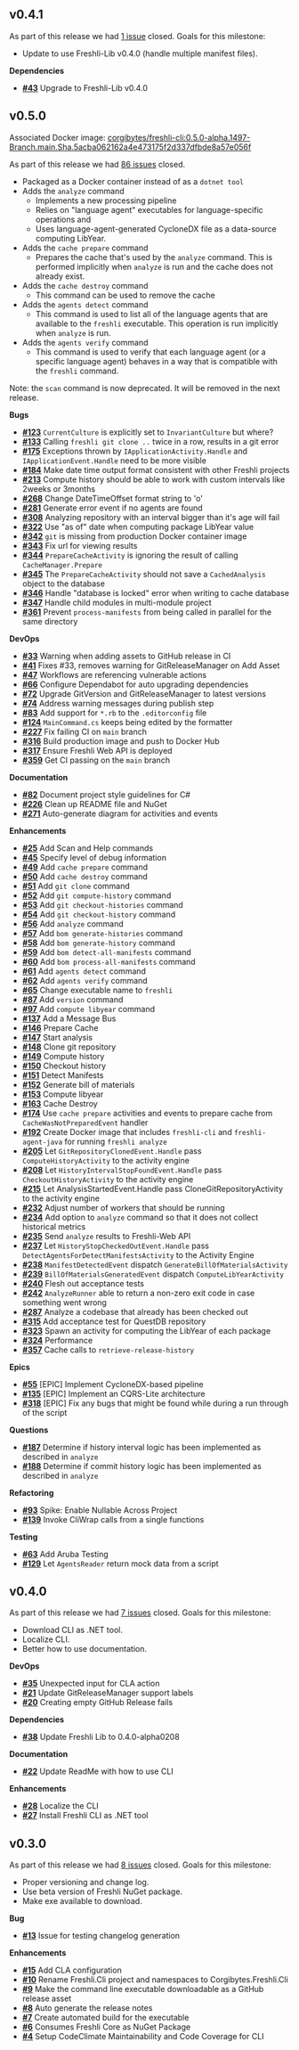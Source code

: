 ## v0.4.1


As part of this release we had [1 issue](https://github.com/corgibytes/freshli-cli/milestone/4?closed=1) closed.
Goals for this milestone:
- Update to use Freshli-Lib v0.4.0 (handle multiple manifest files).

__Dependencies__

- [__#43__](https://github.com/corgibytes/freshli-cli/pull/43) Upgrade to Freshli-Lib v0.4.0


## v0.5.0
Associated Docker image: [corgibytes/freshli-cli:0.5.0-alpha.1497-Branch.main.Sha.5acba062162a4e473175f2d337dfbde8a57e056f](https://hub.docker.com/r/corgibytes/freshli-cli/tags?page=1name=0.5.0-alpha.1497-Branch.main.Sha.5acba062162a4e473175f2d337dfbde8a57e056f)

As part of this release we had [86 issues](https://github.com/corgibytes/freshli-cli/milestone/3?closed=1) closed.

- Packaged as a Docker container instead of as a `dotnet tool`
- Adds the `analyze` command
    - Implements a new processing pipeline
    - Relies on "language agent" executables for language-specific operations and 
    - Uses language-agent-generated CycloneDX file as a data-source computing LibYear.
- Adds the `cache prepare` command
    - Prepares the cache that's used by the `analyze` command. This is performed implicitly when `analyze` is run and the cache does not already exist.
- Adds the `cache destroy` command
    - This command can be used to remove the cache
- Adds the `agents detect` command
    - This command is used to list all of the language agents that are available to the `freshli` executable. This operation is run implicitly when `analyze` is run.
- Adds the `agents verify` command
    - This command is used to verify that each language agent (or a specific language agent) behaves in a way that is compatible with the `freshli` command.

Note: the `scan` command is now deprecated. It will be removed in the next release.



__Bugs__

- [__#123__](https://github.com/corgibytes/freshli-cli/issues/123) `CurrentCulture` is explicitly set to `InvariantCulture` but where?
- [__#133__](https://github.com/corgibytes/freshli-cli/issues/133) Calling `freshli git clone ..` twice in a row, results in a git error
- [__#175__](https://github.com/corgibytes/freshli-cli/issues/175) Exceptions thrown by `IApplicationActivity.Handle` and `IApplicationEvent.Handle` need to be more visible
- [__#184__](https://github.com/corgibytes/freshli-cli/issues/184) Make date time output format consistent with other Freshli projects
- [__#213__](https://github.com/corgibytes/freshli-cli/issues/213) Compute history should be able to work with custom intervals like 2weeks or 3months
- [__#268__](https://github.com/corgibytes/freshli-cli/issues/268) Change DateTimeOffset format string to 'o'
- [__#281__](https://github.com/corgibytes/freshli-cli/issues/281) Generate error event if no agents are found
- [__#308__](https://github.com/corgibytes/freshli-cli/issues/308) Analyzing repository with an interval bigger than it's age will fail
- [__#322__](https://github.com/corgibytes/freshli-cli/issues/322) Use "as of" date when computing package LibYear value
- [__#342__](https://github.com/corgibytes/freshli-cli/issues/342) `git` is missing from production Docker container image
- [__#343__](https://github.com/corgibytes/freshli-cli/issues/343) Fix url for viewing results
- [__#344__](https://github.com/corgibytes/freshli-cli/issues/344) `PrepareCacheActivity` is ignoring the result of calling `CacheManager.Prepare`
- [__#345__](https://github.com/corgibytes/freshli-cli/issues/345) The `PrepareCacheActivity` should not save a `CachedAnalysis` object to the database
- [__#346__](https://github.com/corgibytes/freshli-cli/issues/346) Handle "database is locked" error when writing to cache database
- [__#347__](https://github.com/corgibytes/freshli-cli/issues/347) Handle child modules in multi-module project
- [__#361__](https://github.com/corgibytes/freshli-cli/issues/361) Prevent `process-manifests` from being called in parallel for the same directory

__DevOps__

- [__#33__](https://github.com/corgibytes/freshli-cli/issues/33) Warning when adding assets to GitHub release in CI
- [__#41__](https://github.com/corgibytes/freshli-cli/pull/41) Fixes #33, removes warning for GitReleaseManager on Add Asset
- [__#47__](https://github.com/corgibytes/freshli-cli/issues/47) Workflows are referencing vulnerable actions
- [__#66__](https://github.com/corgibytes/freshli-cli/issues/66) Configure Dependabot for auto upgrading dependencies
- [__#72__](https://github.com/corgibytes/freshli-cli/issues/72) Upgrade GitVersion and GitReleaseManager to latest versions
- [__#74__](https://github.com/corgibytes/freshli-cli/issues/74) Address warning messages during publish step
- [__#83__](https://github.com/corgibytes/freshli-cli/issues/83) Add support for `*.rb` to the `.editorconfig` file
- [__#124__](https://github.com/corgibytes/freshli-cli/issues/124) `MainCommand.cs` keeps being edited by the formatter
- [__#227__](https://github.com/corgibytes/freshli-cli/issues/227) Fix failing CI on `main` branch
- [__#316__](https://github.com/corgibytes/freshli-cli/issues/316) Build production image and push to Docker Hub
- [__#317__](https://github.com/corgibytes/freshli-cli/issues/317) Ensure Freshli Web API is deployed
- [__#359__](https://github.com/corgibytes/freshli-cli/issues/359) Get CI passing on the `main` branch

__Documentation__

- [__#82__](https://github.com/corgibytes/freshli-cli/issues/82) Document project style guidelines for C#
- [__#226__](https://github.com/corgibytes/freshli-cli/issues/226) Clean up README file and NuGet
- [__#271__](https://github.com/corgibytes/freshli-cli/issues/271) Auto-generate diagram for activities and events

__Enhancements__

- [__#25__](https://github.com/corgibytes/freshli-cli/issues/25) Add Scan and Help commands
- [__#45__](https://github.com/corgibytes/freshli-cli/issues/45) Specify level of debug information
- [__#49__](https://github.com/corgibytes/freshli-cli/issues/49) Add `cache prepare` command
- [__#50__](https://github.com/corgibytes/freshli-cli/issues/50) Add `cache destroy` command
- [__#51__](https://github.com/corgibytes/freshli-cli/issues/51) Add `git clone` command
- [__#52__](https://github.com/corgibytes/freshli-cli/issues/52) Add `git compute-history` command
- [__#53__](https://github.com/corgibytes/freshli-cli/issues/53) Add `git checkout-histories` command
- [__#54__](https://github.com/corgibytes/freshli-cli/issues/54) Add `git checkout-history` command
- [__#56__](https://github.com/corgibytes/freshli-cli/issues/56) Add `analyze` command
- [__#57__](https://github.com/corgibytes/freshli-cli/issues/57) Add `bom generate-histories` command
- [__#58__](https://github.com/corgibytes/freshli-cli/issues/58) Add `bom generate-history` command
- [__#59__](https://github.com/corgibytes/freshli-cli/issues/59) Add `bom detect-all-manifests` command
- [__#60__](https://github.com/corgibytes/freshli-cli/issues/60) Add `bom process-all-manifests` command
- [__#61__](https://github.com/corgibytes/freshli-cli/issues/61) Add `agents detect` command
- [__#62__](https://github.com/corgibytes/freshli-cli/issues/62) Add `agents verify` command
- [__#65__](https://github.com/corgibytes/freshli-cli/issues/65) Change executable name to `freshli`
- [__#87__](https://github.com/corgibytes/freshli-cli/issues/87) Add `version` command
- [__#97__](https://github.com/corgibytes/freshli-cli/issues/97) Add `compute libyear` command
- [__#137__](https://github.com/corgibytes/freshli-cli/issues/137) Add a Message Bus
- [__#146__](https://github.com/corgibytes/freshli-cli/issues/146) Prepare Cache
- [__#147__](https://github.com/corgibytes/freshli-cli/issues/147) Start analysis
- [__#148__](https://github.com/corgibytes/freshli-cli/issues/148) Clone git repository
- [__#149__](https://github.com/corgibytes/freshli-cli/issues/149) Compute history
- [__#150__](https://github.com/corgibytes/freshli-cli/issues/150) Checkout history
- [__#151__](https://github.com/corgibytes/freshli-cli/issues/151) Detect Manifests
- [__#152__](https://github.com/corgibytes/freshli-cli/issues/152) Generate bill of materials
- [__#153__](https://github.com/corgibytes/freshli-cli/issues/153) Compute libyear
- [__#163__](https://github.com/corgibytes/freshli-cli/issues/163) Cache Destroy
- [__#174__](https://github.com/corgibytes/freshli-cli/issues/174) Use `cache prepare` activities and events to prepare cache from `CacheWasNotPreparedEvent` handler
- [__#192__](https://github.com/corgibytes/freshli-cli/issues/192) Create Docker image that includes `freshli-cli` and `freshli-agent-java` for running `freshli analyze`
- [__#205__](https://github.com/corgibytes/freshli-cli/issues/205) Let `GitRepositoryClonedEvent.Handle` pass `ComputeHistoryActivity` to the activity engine
- [__#208__](https://github.com/corgibytes/freshli-cli/issues/208) Let `HistoryIntervalStopFoundEvent.Handle` pass `CheckoutHistoryActivity` to the activity engine
- [__#215__](https://github.com/corgibytes/freshli-cli/issues/215) Let AnalysisStartedEvent.Handle pass CloneGitRepositoryActivity to the activity engine
- [__#232__](https://github.com/corgibytes/freshli-cli/issues/232) Adjust number of workers that should be running
- [__#234__](https://github.com/corgibytes/freshli-cli/issues/234) Add option to `analyze` command so that it does not collect historical metrics
- [__#235__](https://github.com/corgibytes/freshli-cli/issues/235) Send `analyze` results to Freshli-Web API
- [__#237__](https://github.com/corgibytes/freshli-cli/issues/237) Let `HistoryStopCheckedOutEvent.Handle` pass `DetectAgentsForDetectManifestsActivity` to the Activity Engine
- [__#238__](https://github.com/corgibytes/freshli-cli/issues/238) `ManifestDetectedEvent` dispatch `GenerateBillOfMaterialsActivity`
- [__#239__](https://github.com/corgibytes/freshli-cli/issues/239) `BillOfMaterialsGeneratedEvent` dispatch `ComputeLibYearActivity`
- [__#240__](https://github.com/corgibytes/freshli-cli/issues/240) Flesh out acceptance tests
- [__#242__](https://github.com/corgibytes/freshli-cli/issues/242) `AnalyzeRunner` able to return a non-zero exit code in case something went wrong
- [__#287__](https://github.com/corgibytes/freshli-cli/issues/287) Analyze a codebase that already has been checked out
- [__#315__](https://github.com/corgibytes/freshli-cli/issues/315) Add acceptance test for QuestDB repository
- [__#323__](https://github.com/corgibytes/freshli-cli/issues/323) Spawn an activity for computing the LibYear of each package
- [__#324__](https://github.com/corgibytes/freshli-cli/issues/324) Performance
- [__#357__](https://github.com/corgibytes/freshli-cli/issues/357) Cache calls to `retrieve-release-history`

__Epics__

- [__#55__](https://github.com/corgibytes/freshli-cli/issues/55) [EPIC] Implement CycloneDX-based pipeline
- [__#135__](https://github.com/corgibytes/freshli-cli/issues/135) [EPIC] Implement an CQRS-Lite architecture
- [__#318__](https://github.com/corgibytes/freshli-cli/issues/318) [EPIC] Fix any bugs that might be found while during a run through of the script

__Questions__

- [__#187__](https://github.com/corgibytes/freshli-cli/issues/187) Determine if history interval logic has been implemented as described in `analyze`
- [__#188__](https://github.com/corgibytes/freshli-cli/issues/188) Determine if commit history logic has been implemented as described in `analyze`

__Refactoring__

- [__#93__](https://github.com/corgibytes/freshli-cli/issues/93) Spike: Enable Nullable Across Project
- [__#139__](https://github.com/corgibytes/freshli-cli/issues/139) Invoke CliWrap calls from a single functions

__Testing__

- [__#63__](https://github.com/corgibytes/freshli-cli/issues/63) Add Aruba Testing
- [__#129__](https://github.com/corgibytes/freshli-cli/issues/129) Let `AgentsReader` return mock data from a script

## v0.4.0


As part of this release we had [7 issues](https://github.com/corgibytes/freshli-cli/milestone/2?closed=1) closed.
Goals for this milestone:

- Download CLI as .NET tool.
- Localize CLI.
- Better how to use documentation.

__DevOps__

- [__#35__](https://github.com/corgibytes/freshli-cli/issues/35) Unexpected input for CLA action
- [__#21__](https://github.com/corgibytes/freshli-cli/issues/21) Update GitReleaseManager support labels
- [__#20__](https://github.com/corgibytes/freshli-cli/issues/20) Creating empty GitHub Release fails

__Dependencies__

- [__#38__](https://github.com/corgibytes/freshli-cli/issues/38) Update Freshli Lib to 0.4.0-alpha0208

__Documentation__

- [__#22__](https://github.com/corgibytes/freshli-cli/issues/22) Update ReadMe with how to use CLI

__Enhancements__

- [__#28__](https://github.com/corgibytes/freshli-cli/issues/28) Localize the CLI
- [__#27__](https://github.com/corgibytes/freshli-cli/issues/27) Install Freshli CLI as .NET tool


## v0.3.0


As part of this release we had [8 issues](https://github.com/corgibytes/freshli-cli/milestone/1?closed=1) closed.
Goals for this milestone:

- Proper versioning and change log.
- Use beta version of Freshli NuGet package.
- Make exe available to download.

__Bug__

- [__#13__](https://github.com/corgibytes/freshli-cli/issues/13) Issue for testing changelog generation

__Enhancements__

- [__#15__](https://github.com/corgibytes/freshli-cli/issues/15) Add CLA configuration
- [__#10__](https://github.com/corgibytes/freshli-cli/issues/10) Rename Freshli.Cli project and namespaces to Corgibytes.Freshli.Cli
- [__#9__](https://github.com/corgibytes/freshli-cli/issues/9) Make the command line executable downloadable as a GitHub release asset
- [__#8__](https://github.com/corgibytes/freshli-cli/issues/8) Auto generate the release notes
- [__#7__](https://github.com/corgibytes/freshli-cli/issues/7) Create automated build for the executable
- [__#6__](https://github.com/corgibytes/freshli-cli/pull/6) Consumes Freshli Core as NuGet Package
- [__#4__](https://github.com/corgibytes/freshli-cli/issues/4) Setup CodeClimate Maintainability and Code Coverage for CLI



